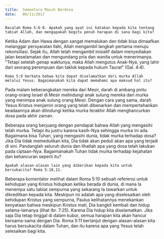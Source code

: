 ```yaml
---
title:  Sementara Masih Berdosa
date:   06/11/2017
---
```


`Bacalah Roma 5:6-8. Apakah yang ayat ini katakan kepada kita tentang tabiat Allah, dan mengapakah begitu penuh harapan di sana bagi kita?`

Ketika Adam dan Hawa dengan sangat memalukan dan tidak bisa dimaafkan melanggar persyaratan Ilahi, Allah mengambil langkah pertama menuju rekonsiliasi. Sejak itu, Allah telah mengambil inisiatif dalam menyediakan jalan keselamatan dan mengundang pria dan wanita untuk menerimanya. “Tetapi setelah genap waktunya, maka Allah mengutus Anak-Nya, yang lahir dari seorang perempuan dan takluk kepada hukum Taurat” (Gal. 4:4).

`Roma 5:9 berkata bahwa kita dapat diselamatkan dari murka Allah melalui Yesus. Bagaimanakah kita dapat memahami apa maksud hal itu?`

Pada malam keberangkatan mereka dari Mesir, darah di ambang pintu orang-orang Israel di Mesir melindungi anak sulung mereka dari murka yang menimpa anak sulung orang Mesir. Dengan cara yang sama, darah Yesus Kristus menjamin orang yang telah dibenarkan dan mempertahankan keadaannya akan dilindungi ketika murka terakhir Allah menghancurkan dosa pada akhir zaman.

Beberapa orang berjuang dengan pendapat bahwa Allah yang mengasihi telah murka. Tetapi itu justru karena kasih-Nya sehingga murka ini ada. Bagaimana bisa Tuhan, yang mengasihi dunia, tidak murka terhadap dosa? Jika Dia tidak memedulikan kita, Dia tidak akan peduli akan apa yang terjadi di sini. Pandanglah seluruh dunia dan lihatlah apa yang dosa telah lakukan pada ciptaan-Nya. Bagaimanakah Tuhan tidak murka terhadap kejahatan dan kehancuran seperti itu?

`Apakah alasan-alasan lain yang diberikan kepada kita untuk bersukacita? Roma 5:10,11.`

Beberapa komentator melihat dalam Roma 5:10 sebuah referensi untuk kehidupan yang Kristus hidupkan ketika berada di dunia, di mana Ia menempa satu tabiat sempurna yang sekarang Ia tawarkan untuk dikreditkan kepada kita. Meskipun ini adalah apa yang diselesaikan oleh kehidupan Kristus yang sempurna, Paulus kelihatannya menekankan kenyataan bahwa meskipun Kristus mati, Dia bangkit kembali dan hidup selama-lamanya (lihat Ibr. 7:25). Karena Dia hidup kita diselamatkan. Jika saja Dia tetap tinggal di dalam kubur, semua harapan kita akan hancur bersama-sama dengan Dia. Roma 5:11 berlanjut dengan alasan-alasan kita harus bersukacita dalam Tuhan, dan itu karena apa yang Yesus telah selesaikan bagi kita.